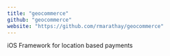 ```yaml
---
title: "geocommerce"
github: "geocommerce"
website: "https://github.com/rmarathay/geocommerce"
---
```


iOS Framework for location based payments

